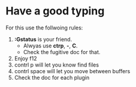 # Have a good typing

For this use the follwoing rules:

1. **:Gstatus** is your friend.
	* Alwyas use **ctrp**, **-**, **C**.
	* Check the fugitive doc for that.
2. Enjoy f12
3. contrl p  will let you know find files
4. contrl space will let you move between buffers
5. Check the doc for each plugin
